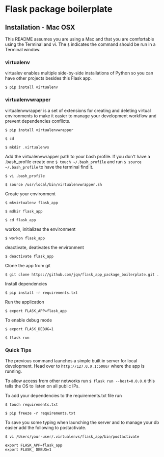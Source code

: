 # Flask package boilerplate

## Installation - Mac OSX

This README assumes you are using a Mac and that you are comfortable using the Terminal and vi. The `$` indicates the command should be run in a Terminal window.

### virtualenv

virtualev enables multiple side-by-side installations of Python so you can have other projects besides this Flask app.

`$ pip install virtualenv`

### virtualenvwrapper

virtualenvwrapper is a set of extensions for creating and deleting virtual environments to make it easier to manage your development workflow and prevent dependencies conflicts.

`$ pip install virtualenvwrapper`

`$ cd`

`$ mkdir .virtualenvs`

Add the virtualenvwrapper path to your bash profile. If you don't have a .bash_profile create one `$ touch ~/.bash_profile` and run `$ source ~/.bash_profile` to have the terminal find it.

`$ vi .bash_profile`

`$ source /usr/local/bin/virtualenvwrapper.sh`

Create your environment

`$ mkvirtualenv flask_app`

`$ mdkir flask_app`

`$ cd flask_app`

workon, initializes the environment

`$ workon flask_app`

deactivate, deativates the environment

`$ deactivate flask_app`

Clone the app from git

`$ git clone https://github.com/jqn/flask_app_package_boilerplate.git . `

Install dependencies

`$ pip install -r requirements.txt`

Run the application

`$ export FLASK_APP=flask_app`

To enable debug mode

`$ export FLASK_DEBUG=1`

`$ flask run`

### Quick Tips

The previous command launches a simple built in server for local development. Head over to `http://127.0.0.1:5000/` where the app is running.

To allow access from other networks run `$ flask run --host=0.0.0.0` this tells the OS to listen on all public IPs.

To add your dependencies to the requirements.txt file run

`$ touch requirements.txt`

`$ pip freeze -r requirements.txt`

To save you some typing when launching the server and to manage your db easier add the following to postactivate.

`$ vi /Users/your-user/.virtualenvs/flask_app/bin/postactivate`

```
export FLASK_APP=flask_app
export FLASK_ DEBUG=1
```
